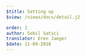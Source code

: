 ```yaml
---
$title: Setting up
$view: /views/docs/detail.j2

order: 1
author: Sebil Satici
translator: Eren Jaeger
$date: 11-09-2018
---
```


